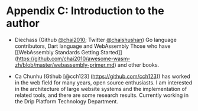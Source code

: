 # Appendix C: Introduction to the author

- Diechass (Github [@chai2010](https://github.com/chai2010); Twitter [@chaishushan](https://twitter.com/chaishushan)) Go language contributors, Dart language and WebAssembly Those who have [[WebAssembly Standards Getting Started]] (https://github.com/chai2010/awesome-wasm-zh/blob/master/webassembly-primer.md) and other books.

- Ca Chunhu (Gtihub [@cch123] (https://github.com/cch123)) has worked in the web field for many years, open source enthusiasts. I am interested in the architecture of large website systems and the implementation of related tools, and there are some research results. Currently working in the Drip Platform Technology Department.